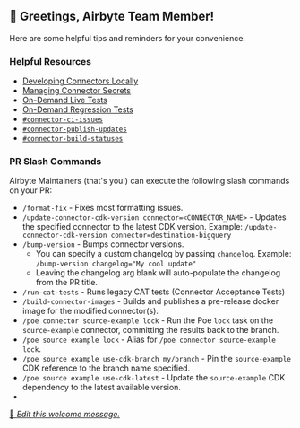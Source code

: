 ## 👋 Greetings, Airbyte Team Member!

Here are some helpful tips and reminders for your convenience.

### Helpful Resources

- [Developing Connectors Locally](https://docs.airbyte.com/platform/connector-development/local-connector-development)
- [Managing Connector Secrets](https://docs.airbyte.com/platform/connector-development/local-connector-development#managing-connector-secrets)
- [On-Demand Live Tests](https://github.com/airbytehq/airbyte/actions/workflows/live_tests.yml)
- [On-Demand Regression Tests](https://github.com/airbytehq/airbyte/actions/workflows/regression_tests.yml)
- [`#connector-ci-issues`](https://airbytehq-team.slack.com/archives/C05KSGM8MNC)
- [`#connector-publish-updates`](https://airbytehq-team.slack.com/archives/C056HGD1QSW)
- [`#connector-build-statuses`](https://airbytehq-team.slack.com/archives/C02TYE9QL9M)

### PR Slash Commands

Airbyte Maintainers (that's you!) can execute the following slash commands on your PR:

- `/format-fix` - Fixes most formatting issues.
-  `/update-connector-cdk-version connector=<CONNECTOR_NAME>` - Updates the specified connector to the latest CDK version. 
Example: `/update-connector-cdk-version connector=destination-bigquery`
- `/bump-version` - Bumps connector versions.
  - You can specify a custom changelog by passing `changelog`. Example: `/bump-version changelog="My cool update"`
  - Leaving the changelog arg blank will auto-populate the changelog from the PR title.
- `/run-cat-tests` - Runs legacy CAT tests (Connector Acceptance Tests)
- `/build-connector-images` - Builds and publishes a pre-release docker image for the modified connector(s).
- `/poe connector source-example lock` - Run the Poe `lock` task on the `source-example` connector, committing the results back to the branch.
- `/poe source example lock` - Alias for `/poe connector source-example lock`.
- `/poe source example use-cdk-branch my/branch` - Pin the `source-example` CDK reference to the branch name specified.
- `/poe source example use-cdk-latest` - Update the `source-example` CDK dependency to the latest available version.
- 

[📝 _Edit this welcome message._](https://github.com/airbytehq/airbyte/blob/master/.github/pr-welcome-internal.md)
